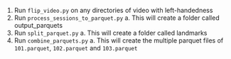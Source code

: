 1. Run `flip_video.py` on any directories of video with left-handedness
2. Run `process_sessions_to_parquet.py`
    a. This will create a folder called output_parquets
3. Run `split_parquet.py`
    a. This will create a folder called landmarks
4. Run `combine_parquets.py`
    a. This will create the multiple parquet files of `101.parquet`, `102.parquet` and `103.parquet`